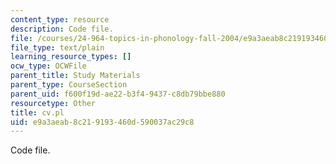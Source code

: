 ```yaml
---
content_type: resource
description: Code file.
file: /courses/24-964-topics-in-phonology-fall-2004/e9a3aeab8c219193460d590037ac29c8_cv.pl
file_type: text/plain
learning_resource_types: []
ocw_type: OCWFile
parent_title: Study Materials
parent_type: CourseSection
parent_uid: f600f19d-ae22-b3f4-9437-c8db79bbe880
resourcetype: Other
title: cv.pl
uid: e9a3aeab-8c21-9193-460d-590037ac29c8
---
```

Code file.

